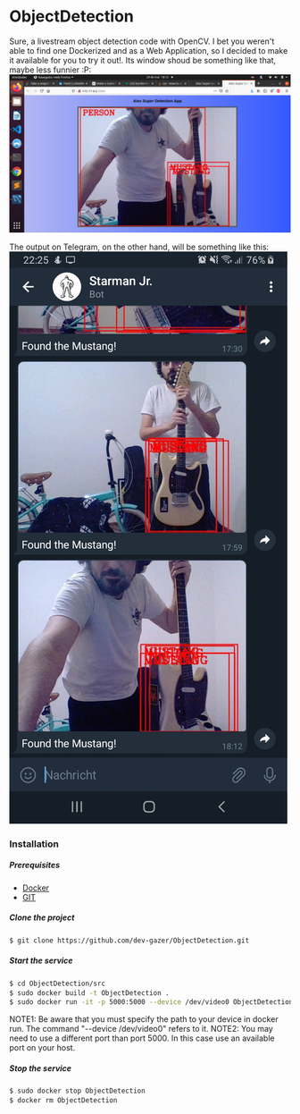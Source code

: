 # ObjectDetection
Sure, a livestream object detection code with OpenCV. I bet you weren't able to find one Dockerized and as a Web Application, so I decided to make it available for you to try it out!.
Its window shoud be something like that, maybe less funnier :P:
![alt text](https://github.com/dev-gazer/ObjectDetection/blob/master/how_it_detects.png)

The output on Telegram, on the other hand, will be something like this:
![alt text](https://github.com/dev-gazer/ObjectDetection/blob/master/output_on_telegram.jpg)

### Installation
##### Prerequisites
- [Docker](https://docs.docker.com/v17.09/engine/installation/#supported-platforms)
- [GIT](https://git-scm.com/book/en/v2/Getting-Started-Installing-Git)

##### Clone the project

```sh
$ git clone https://github.com/dev-gazer/ObjectDetection.git
```


##### Start the service
```sh
$ cd ObjectDetection/src
$ sudo docker build -t ObjectDetection .
$ sudo docker run -it -p 5000:5000 --device /dev/video0 ObjectDetection
```
NOTE1: Be aware that you must specify the path to your device in docker run. The command "--device /dev/video0" refers to it. 
NOTE2: You may need to use a different port than port 5000. In this case use an available port on your host.


##### Stop the service
```sh
$ sudo docker stop ObjectDetection
$ docker rm ObjectDetection
```
